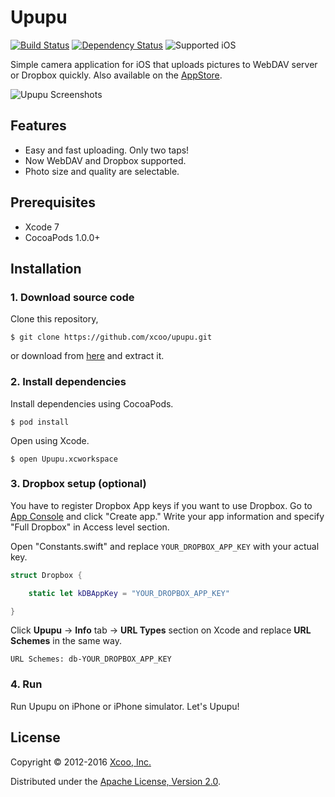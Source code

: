 # Upupu

[![Build Status](https://travis-ci.org/xcoo/upupu.svg?branch=master)](https://travis-ci.org/xcoo/upupu)
[![Dependency Status](https://www.versioneye.com/user/projects/57d115eec07f2e0044bd36af/badge.svg)](https://www.versioneye.com/user/projects/57d115eec07f2e0044bd36af)
![Supported iOS](https://img.shields.io/badge/iOS-8.0%2B-brightgreen.svg)

Simple camera application for iOS that uploads pictures to WebDAV server or Dropbox quickly. Also available on the [AppStore](https://itunes.apple.com/app/upupu/id508401854).

![Upupu Screenshots](https://raw.githubusercontent.com/xcoo/upupu/master/Screenshots/screenshots.jpg)

## Features

* Easy and fast uploading. Only two taps!
* Now WebDAV and Dropbox supported.
* Photo size and quality are selectable.

## Prerequisites

- Xcode 7
- CocoaPods 1.0.0+

## Installation

### 1. Download source code

Clone this repository,

```console
$ git clone https://github.com/xcoo/upupu.git
```

or download from [here](https://github.com/xcoo/upupu/archive/master.zip) and extract it.

### 2. Install dependencies

Install dependencies using CocoaPods.

```console
$ pod install
```

Open using Xcode.

```console
$ open Upupu.xcworkspace
```

### 3. Dropbox setup (optional)

You have to register Dropbox App keys if you want to use Dropbox.
Go to [App Console](https://www.dropbox.com/developers/apps) and click "Create app."
Write your app information and specify "Full Dropbox" in Access level section.

Open "Constants.swift" and replace `YOUR_DROPBOX_APP_KEY` with your actual key.

```swift
struct Dropbox {

    static let kDBAppKey = "YOUR_DROPBOX_APP_KEY"

}
```

Click **Upupu** -> **Info** tab -> **URL Types** section on Xcode and replace **URL Schemes** in the same way.

```
URL Schemes: db-YOUR_DROPBOX_APP_KEY
```

### 4. Run

Run Upupu on iPhone or iPhone simulator.
Let's Upupu!

## License

Copyright © 2012-2016 [Xcoo, Inc.](https://xcoo.jp/)

Distributed under the [Apache License, Version 2.0](./LICENSE).